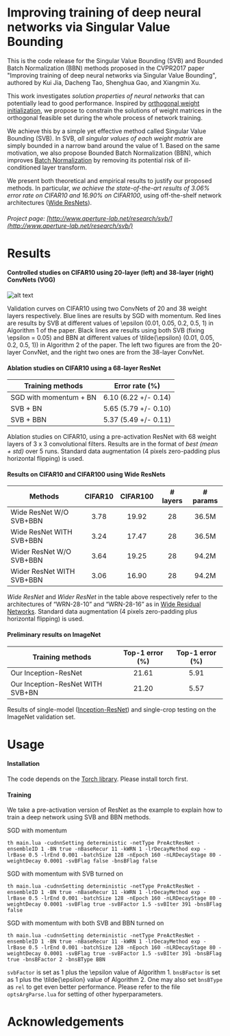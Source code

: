 # Improving training of deep neural networks via Singular Value Bounding

This is the code release for the Singular Value Bounding (SVB) and Bounded Batch Normalization (BBN) methods proposed in the CVPR2017 paper "Improving training of deep neural networks via Singular Value Bounding", authored by Kui Jia, Dacheng Tao, Shenghua Gao, and Xiangmin Xu.

This work investigates *solution properties of neural networks* that can potentially lead to good performance. Inspired by [orthogonal weight initialization](https://arxiv.org/abs/1312.6120), we propose to constrain the solutions of weight matrices in the orthogonal feasible set during the whole process of network training.

We achieve this by a simple yet effective method called Singular Value Bounding (SVB). In SVB, *all singular values of each weight matrix* are simply bounded in a narrow band around the value of 1. Based on the same motivation, we also propose Bounded Batch Normalization (BBN), which improves [Batch Normalization](https://arxiv.org/abs/1502.03167) by removing its potential risk of ill-conditioned layer transform.

We present both theoretical and empirical results to justify our proposed methods. In particular, *we achieve the state-of-the-art results of 3.06% error rate on CIFAR10 and 16.90% on CIFAR100*, using off-the-shelf network architectures ([Wide ResNets](https://arxiv.org/abs/1605.07146)).

###### Project page: [http://www.aperture-lab.net/research/svb/](http://www.aperture-lab.net/research/svb/)

# Results

#### Controlled studies on CIFAR10 using 20-layer (left) and 38-layer (right) ConvNets (VGG)

![alt text](http://www.aperture-lab.net/research/svb/ConvNetStudies.png)

Validation curves on CIFAR10 using two ConvNets of 20 and 38 weight layers respectively. Blue lines are results by SGD with momentum. Red lines are results by SVB at different values of \epsilon (0.01, 0.05, 0.2, 0.5, 1) in Algorithm 1 of the paper. Black lines are results using both SVB (fixing \epsilon = 0.05) and BBN at different values of \tilde{\epsilon} (0.01, 0.05, 0.2, 0.5, 1)) in Algorithm 2 of the paper. The left two figures are from the 20-layer ConvNet, and the right two ones are from the 38-layer ConvNet.

#### Ablation studies on CIFAR10 using a 68-layer ResNet

| Training methods        | Error rate (%)           | 
| ------------- |:-------------:| 
| SGD with momentum + BN      | 6.10 (6.22 +/- 0.14) | 
| SVB + BN      | 5.65 (5.79 +/- 0.10)      |  
| SVB + BBN | 5.37 (5.49 +/- 0.11)     | 

Ablation studies on CIFAR10, using a pre-activation ResNet with 68 weight layers of 3 x 3 convolutional filters. Results are in the format of *best (mean + std)* over 5 runs. Standard data augmentation (4 pixels zero-padding plus horizontal flipping) is used.

#### Results on CIFAR10 and CIFAR100 using Wide ResNets

| Methods                    | CIFAR10           | CIFAR100            | # layers           | # params              | 
| ------------- |:-------------:| :-------------:| :-------------:| :-------------:| 
| Wide ResNet W/O SVB+BBN    | 3.78 | 19.92 | 28 | 36.5M |
| Wide ResNet WITH SVB+BBN   | 3.24 | 17.47 | 28 | 36.5M |
| Wider ResNet W/O SVB+BBN   | 3.64 | 19.25 | 28 | 94.2M |
| Wider ResNet WITH SVB+BBN  | 3.06 | 16.90 | 28 | 94.2M |

*Wide ResNet* and *Wider ResNet* in the table above respectively refer to the architectures of “WRN-28-10” and “WRN-28-16” as in [Wide Residual Networks](https://arxiv.org/abs/1605.07146). Standard data augmentation (4 pixels zero-padding plus horizontal flipping) is used. 

#### Preliminary results on ImageNet 

| Training methods        | Top-1 error (%)           |  Top-1 error (%)    |
| ------------- |:-------------:|:-------------:| 
| Our Inception-ResNet     | 21.61 | 5.91 |
| Our Inception-ResNet WITH SVB+BN      | 21.20 | 5.57 |

Results of single-model ([Inception-ResNet](https://arxiv.org/abs/1602.07261)) and single-crop testing on the ImageNet validation set.   

# Usage

#### Installation 

The code depends on the [Torch library](http://torch.ch/). Please install torch first.

#### Training

We take a pre-activation version of ResNet as the example to explain how to train a deep network using SVB and BBN methods. 

SGD with momentum

    th main.lua -cudnnSetting deterministic -netType PreActResNet -ensembleID 1 -BN true -nBaseRecur 11 -kWRN 1 -lrDecayMethod exp -lrBase 0.5 -lrEnd 0.001 -batchSize 128 -nEpoch 160 -nLRDecayStage 80 -weightDecay 0.0001 -svBFlag false -bnsBFlag false

SGD with momentum with SVB turned on

    th main.lua -cudnnSetting deterministic -netType PreActResNet -ensembleID 1 -BN true -nBaseRecur 11 -kWRN 1 -lrDecayMethod exp -lrBase 0.5 -lrEnd 0.001 -batchSize 128 -nEpoch 160 -nLRDecayStage 80 -weightDecay 0.0001 -svBFlag true -svBFactor 1.5 -svBIter 391 -bnsBFlag false

SGD with momentum with both SVB and BBN turned on

    th main.lua -cudnnSetting deterministic -netType PreActResNet -ensembleID 1 -BN true -nBaseRecur 11 -kWRN 1 -lrDecayMethod exp -lrBase 0.5 -lrEnd 0.001 -batchSize 128 -nEpoch 160 -nLRDecayStage 80 -weightDecay 0.0001 -svBFlag true -svBFactor 1.5 -svBIter 391 -bnsBFlag true -bnsBFactor 2 -bnsBType BBN

`svbFactor` is set as 1 plus the \epsilon value of Algorithm 1. `bnsBFactor` is set as 1 plus the \tilde{\epsilon} value of Algorithm 2. One may also set `bnsBType` as `rel` to get even better performance. Please refer to the file `optsArgParse.lua` for setting of other hyperparameters.   


# Acknowledgements
